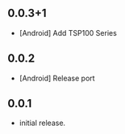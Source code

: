 
## 0.0.3+1
- [Android] Add TSP100 Series
## 0.0.2

- [Android] Release port

## 0.0.1

- initial release.
